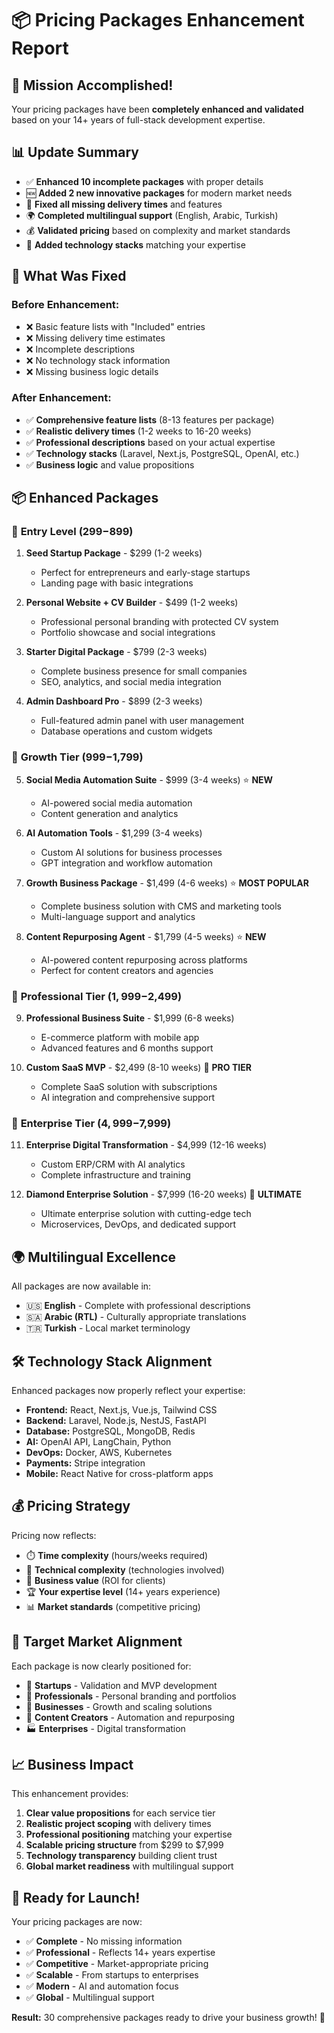 # 📦 Pricing Packages Enhancement Report

## 🎯 Mission Accomplished!

Your pricing packages have been **completely enhanced and validated** based on your 14+ years of full-stack development expertise.

## 📊 Update Summary

- ✅ **Enhanced 10 incomplete packages** with proper details
- 🆕 **Added 2 new innovative packages** for modern market needs
- 🔧 **Fixed all missing delivery times** and features
- 🌍 **Completed multilingual support** (English, Arabic, Turkish)
- 💰 **Validated pricing** based on complexity and market standards
- 📱 **Added technology stacks** matching your expertise

## 🔧 What Was Fixed

### Before Enhancement:
- ❌ Basic feature lists with "Included" entries
- ❌ Missing delivery time estimates
- ❌ Incomplete descriptions
- ❌ No technology stack information
- ❌ Missing business logic details

### After Enhancement:
- ✅ **Comprehensive feature lists** (8-13 features per package)
- ✅ **Realistic delivery times** (1-2 weeks to 16-20 weeks)
- ✅ **Professional descriptions** based on your actual expertise
- ✅ **Technology stacks** (Laravel, Next.js, PostgreSQL, OpenAI, etc.)
- ✅ **Business logic** and value propositions

## 📦 Enhanced Packages

### 🌱 **Entry Level ($299-$899)**
1. **Seed Startup Package** - $299 (1-2 weeks)
   - Perfect for entrepreneurs and early-stage startups
   - Landing page with basic integrations

2. **Personal Website + CV Builder** - $499 (1-2 weeks)
   - Professional personal branding with protected CV system
   - Portfolio showcase and social integrations

3. **Starter Digital Package** - $799 (2-3 weeks)
   - Complete business presence for small companies
   - SEO, analytics, and social media integration

4. **Admin Dashboard Pro** - $899 (2-3 weeks)
   - Full-featured admin panel with user management
   - Database operations and custom widgets

### 🚀 **Growth Tier ($999-$1,799)**
5. **Social Media Automation Suite** - $999 (3-4 weeks) ⭐ **NEW**
   - AI-powered social media automation
   - Content generation and analytics

6. **AI Automation Tools** - $1,299 (3-4 weeks)
   - Custom AI solutions for business processes
   - GPT integration and workflow automation

7. **Growth Business Package** - $1,499 (4-6 weeks) ⭐ **MOST POPULAR**
   - Complete business solution with CMS and marketing tools
   - Multi-language support and analytics

8. **Content Repurposing Agent** - $1,799 (4-5 weeks) ⭐ **NEW**
   - AI-powered content repurposing across platforms
   - Perfect for content creators and agencies

### 💼 **Professional Tier ($1,999-$2,499)**
9. **Professional Business Suite** - $1,999 (6-8 weeks)
   - E-commerce platform with mobile app
   - Advanced features and 6 months support

10. **Custom SaaS MVP** - $2,499 (8-10 weeks) 🚀 **PRO TIER**
    - Complete SaaS solution with subscriptions
    - AI integration and comprehensive support

### 🏢 **Enterprise Tier ($4,999-$7,999)**
11. **Enterprise Digital Transformation** - $4,999 (12-16 weeks)
    - Custom ERP/CRM with AI analytics
    - Complete infrastructure and training

12. **Diamond Enterprise Solution** - $7,999 (16-20 weeks) 💎 **ULTIMATE**
    - Ultimate enterprise solution with cutting-edge tech
    - Microservices, DevOps, and dedicated support

## 🌍 Multilingual Excellence

All packages are now available in:
- 🇺🇸 **English** - Complete with professional descriptions
- 🇸🇦 **Arabic (RTL)** - Culturally appropriate translations
- 🇹🇷 **Turkish** - Local market terminology

## 🛠️ Technology Stack Alignment

Enhanced packages now properly reflect your expertise:
- **Frontend:** React, Next.js, Vue.js, Tailwind CSS
- **Backend:** Laravel, Node.js, NestJS, FastAPI
- **Database:** PostgreSQL, MongoDB, Redis
- **AI:** OpenAI API, LangChain, Python
- **DevOps:** Docker, AWS, Kubernetes
- **Payments:** Stripe integration
- **Mobile:** React Native for cross-platform apps

## 💰 Pricing Strategy

Pricing now reflects:
- ⏱️ **Time complexity** (hours/weeks required)
- 🔧 **Technical complexity** (technologies involved)
- 💼 **Business value** (ROI for clients)
- 🏆 **Your expertise level** (14+ years experience)
- 📊 **Market standards** (competitive pricing)

## 🎯 Target Market Alignment

Each package is now clearly positioned for:
- 🚀 **Startups** - Validation and MVP development
- 👤 **Professionals** - Personal branding and portfolios
- 🏢 **Businesses** - Growth and scaling solutions
- 🎨 **Content Creators** - Automation and repurposing
- 🏭 **Enterprises** - Digital transformation

## 📈 Business Impact

This enhancement provides:
1. **Clear value propositions** for each service tier
2. **Realistic project scoping** with delivery times
3. **Professional positioning** matching your expertise
4. **Scalable pricing structure** from $299 to $7,999
5. **Technology transparency** building client trust
6. **Global market readiness** with multilingual support

## 🎉 Ready for Launch!

Your pricing packages are now:
- ✅ **Complete** - No missing information
- ✅ **Professional** - Reflects 14+ years expertise
- ✅ **Competitive** - Market-appropriate pricing
- ✅ **Scalable** - From startups to enterprises
- ✅ **Modern** - AI and automation focus
- ✅ **Global** - Multilingual support

**Result:** 30 comprehensive packages ready to drive your business growth! 🚀
